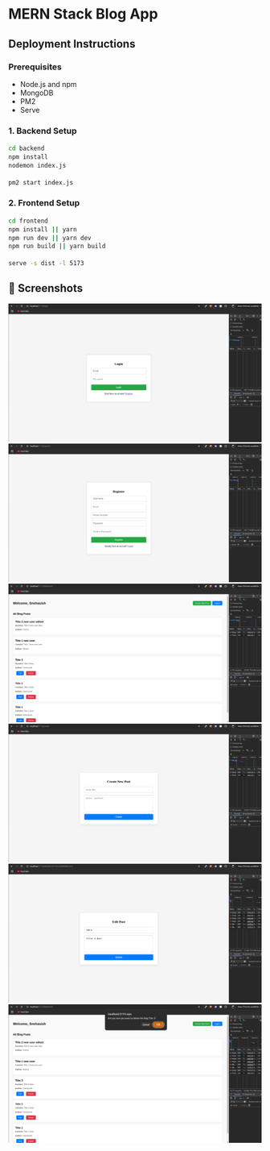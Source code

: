 # MERN Stack Blog App

## Deployment Instructions

### Prerequisites
- Node.js and npm
- MongoDB
- PM2
- Serve

<!-- npm install -g pm2 serve -->

### 1. Backend Setup
```bash
cd backend
npm install
nodemon index.js

pm2 start index.js
```

### 2. Frontend Setup
```bash
cd frontend
npm install || yarn
npm run dev || yarn dev
npm run build || yarn build

serve -s dist -l 5173
```

## 📸 Screenshots
![Login Page](./screenshots/login.png)
![Registration Page](./screenshots/register.png)
![Dashboard Page](./screenshots/dashboard.png)
![Post Blog Form Page](./screenshots/create_blog_post.png)
![Edit Blog Form Page](./screenshots/edit_blog_post.png)
![Delete Blog confirmation](./screenshots/delete_blog_confirmation.png)
